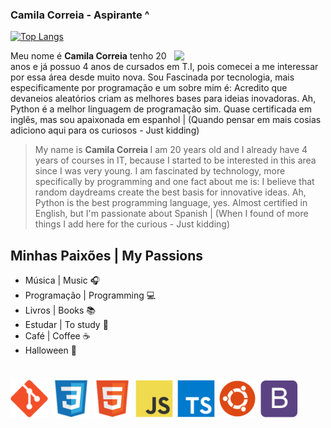 ### Camila Correia - Aspirante ^

[![Top Langs](https://github-readme-stats.vercel.app/api/top-langs/?username=anuraghazra&layout=compact)](https://github.com/anuraghazra/github-readme-stats)

<img src="https://scontent-gru2-2.xx.fbcdn.net/v/t1.18169-9/29542212_2173436819552251_6881682999642682159_n.jpg?_nc_cat=111&ccb=1-3&_nc_sid=8bfeb9&_nc_eui2=AeHthPDb_z-vVWmeWuTNBOxh__v4AzvWM1b_-_gDO9YzVkUONgTNr4d1zWcZmQSE2sUMpIcsUTfr9fK8XKTX_Xhx&_nc_ohc=56iU2CrXY6kAX8Wil2W&_nc_ht=scontent-gru2-2.xx&oh=c8eb9c1552a3744999957e375b5bea23&oe=60B9DF19https://scontent.fgru6-1.fna.fbcdn.net/v/t1.6435-9/119889836_2923895347839724_5406303951140904190_n.jpg?_nc_cat=110&ccb=1-3&_nc_sid=8bfeb9&_nc_ohc=umHrIq_l6SoAX8ZpgWr&_nc_ht=scontent.fgru6-1.fna&oh=488b03a7984c53dfb264b82924e668f5&oe=60D2D91C" width="48%" align="right"/>

<p> Meu nome é <strong>Camila Correia</strong> tenho 20 anos e já possuo 4 anos de cursados em T.I, pois comecei a me interessar por essa área desde muito nova. Sou Fascinada por tecnologia, mais especificamente por programação e um sobre mim é: Acredito que devaneios aleatórios criam as melhores bases para ideias inovadoras. Ah, Python é a melhor linguagem de programação sim. Quase certificada em inglês, mas sou apaixonada em espanhol | (Quando pensar em mais cosias adiciono aqui para os curiosos - Just kidding) </p>

> <p> My name is <strong> Camila Correia </strong> I am 20 years old and I already have 4 years of courses in IT, because I started to be interested in this area since I was very young. I am fascinated by technology, more specifically by programming and one fact about me is: I believe that random daydreams create the best basis for innovative ideas. Ah, Python is the best programming language, yes. Almost certified in English, but I'm passionate about Spanish | (When I found of more things I add here for the curious - Just kidding) </p>

## Minhas Paixões | My Passions

- Música | Music :headphones:
- Programação | Programming :computer:
- Livros | Books :books:
- Estudar | To study :open_book:
- Café | Coffee :coffee:
- Halloween :jack_o_lantern:

# <img alt="GIT" src="https://github.com/devicons/devicon/raw/master/icons/git/git-original.svg" width="60" height="60"  /> <img alt="CSS" src="https://github.com/devicons/devicon/raw/master/icons/css3/css3-original.svg" width="60" height="60"  /> <img alt="HTML" src="https://github.com/devicons/devicon/raw/master/icons/html5/html5-original.svg" width="60" height="60" /> <img alt="JS" src="https://github.com/devicons/devicon/raw/master/icons/javascript/javascript-original.svg"  width="60" height="60"  /> <img alt="TS" src="https://github.com/devicons/devicon/blob/master/icons/typescript/typescript-original.svg"  width="60" height="60"  /> <img alt="Ubuntu" src="https://github.com/devicons/devicon/blob/master/icons/ubuntu/ubuntu-plain.svg"  width="60" height="60"  /> <img alt="Bootstrap" src="https://github.com/devicons/devicon/blob/master/icons/bootstrap/bootstrap-plain.svg"  width="60" height="60"  /> 
